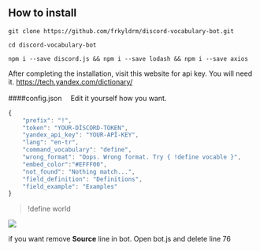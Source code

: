 ## How to install

`git clone https://github.com/frkyldrm/discord-vocabulary-bot.git`

`cd discord-vocabulary-bot`

`npm i --save discord.js && npm i --save lodash && npm i --save axios`

After completing the installation, visit this website for api key. You will need it.  https://tech.yandex.com/dictionary/

####config.json　
Edit it yourself how you want.
```javascript
{
	"prefix": "!",
	"token": "YOUR-DİSCORD-TOKEN",
    "yandex_api_key": "YOUR-APİ-KEY",
    "lang": "en-tr",
    "command_vocabulary": "define",
    "wrong_format": "Oops. Wrong format. Try { !define vocable }",
    "embed_color":"#EFFF00",
    "not_found": "Nothing match...",
    "field_definition": "Definitions",
    "field_example": "Examples"
}
```
> !define world

![](https://raw.githubusercontent.com/frkyldrm/discord-vocabulary-bot/master/picture.png)

if you want remove **Source** line in bot. Open bot.js and delete line 76

